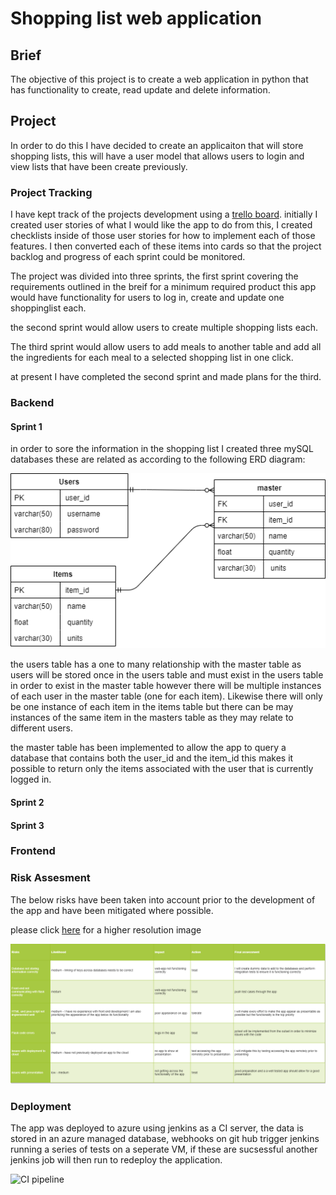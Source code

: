 # Shopping list web application

## Brief
The objective of this project is to create a web application in python that has functionality to create, read update and delete information.

## Project
In order to do this I have decided to create an applicaiton that will store shopping lists, this will have a user model that allows users to login and view lists that have been create previously.

### Project Tracking
I have kept track of the projects development using a [trello board](https://trello.com/b/ZqFX1q9P/shopping-list).
initially I created user stories of what I would like the app to do from this, I created checklists inside of those user stories for how to implement each of those features. I then converted each of these items into cards so that the project backlog and progress of each sprint could be monitored.

The project was divided into three sprints, the first sprint covering the requirements outlined in the breif for a minimum required product this app would have functionality for users to log in, create and update one shoppinglist each.

the second sprint would allow users to create multiple shopping lists each.

The third sprint would allow users to add meals to another table and add all the ingredients for each meal to a selected shopping list in one click.

at present I have completed the second sprint and made plans for the third.


### Backend

#### Sprint 1
in order to sore the information in the shopping list I created three mySQL databases these are related as according to the following ERD diagram:

![ERD](images/ERD_diagram.draw.io.png)

the users table has a one to many relationship with the master table as users will be stored once in the users table and must exist in the users table in order to exist in the master table however there will be multiple instances of each user in the master table (one for each item). Likewise there will only be one instance of each item in the items table but there can be may instances of the same item in the masters table as they may relate to different users.

the master table has been implemented to allow the app to query a database that contains both the user_id and the item_id this makes it possible to return only the items associated with the user that is currently logged in.

#### Sprint 2

#### Sprint 3

### Frontend



### Risk Assesment 

The below risks have been taken into account prior to the development of the app and have been mitigated where possible.

please click [here](https://github.com/MattCrutchley/shoppinglist/tree/master/images/Risk_assesment.png) for a higher resolution image

![Risk assesment](images/Risk_assesment.png)

### Deployment
The app was deployed to azure using jenkins as a CI server, the data is stored in an azure managed database, webhooks on git hub trigger jenkins running a series of tests on a seperate VM, if these are sucsessful another jenkins job will then run to redeploy the application.


![CI pipeline](http://github.com/MattCrutchley/shoppinglist/mulitilist/images/CI_pipeline.png)

